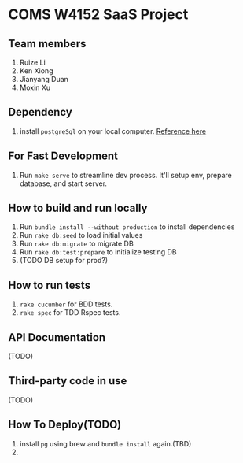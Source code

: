 # COMS W4152 SaaS Project

## Team members
1. Ruize Li
2. Ken Xiong
3. Jianyang Duan
4. Moxin Xu
## Dependency
1. install `postgreSql` on your local computer. [Reference here](https://www.postgresql.org/download/)

## For Fast Development
1. Run `make serve` to streamline dev process. It'll setup env, prepare database, and start server.
 
## How to build and run locally
1. Run `bundle install --without production` to install dependencies
2. Run `rake db:seed` to load initial values
3. Run `rake db:migrate` to migrate DB
4. Run `rake db:test:prepare` to initialize testing DB
5. (TODO DB setup for prod?)

## How to run tests
1. `rake cucumber` for BDD tests.
2. `rake spec` for TDD Rspec tests.

## API Documentation
(TODO)
## Third-party code in use
(TODO)
## How To Deploy(TODO)
1. install `pg` using brew and `bundle install` again.(TBD)
2. 